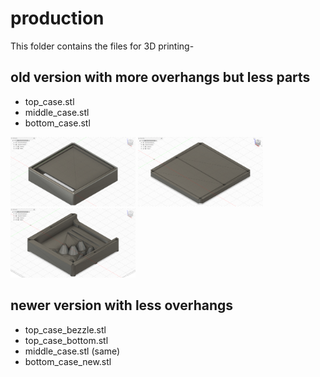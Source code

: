# production

This folder contains the files for 3D printing-

## old version with more overhangs but less parts

- top_case.stl
- middle_case.stl
- bottom_case.stl

<p float="left">
    <img src="../production/top_case.png" width="200" />
    <img src="../production/middle_case.png" width="200" />
    <img src="../production/bottom_case.png" width="200" />
</p>

## newer version with less overhangs

- top_case_bezzle.stl
- top_case_bottom.stl
- middle_case.stl (same)
- bottom_case_new.stl
